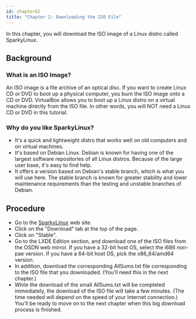 ```yaml
---
id: chapter02
title: "Chapter 2: Downloading the ISO File"
---
```


In this chapter, you will download the ISO image of a Linux distro called SparkyLinux.

## Background
### What is an ISO Image?
An ISO image is a file archive of an optical disc.  If you want to create Linux CD or DVD to boot up a physical computer, you burn the ISO image onto a CD or DVD.  VirtualBox allows you to boot up a Linux distro on a virtual machine directly from the ISO file.  In other words, you will NOT need a Linux CD or DVD in this tutorial.

### Why do you like SparkyLinux?
* It's a quick and lightweight distro that works well on old computers and on virtual machines.
* It's based on Debian Linux.  Debian is known for having one of the largest software repositories of all Linux distros.  Because of the large user base, it's easy to find help.
* It offers a version based on Debian's stable branch, which is what you will use here.  The stable branch is known for greater stability and lower maintenance requirements than the testing and unstable branches of Debian.

## Procedure
* Go to the [SparkyLinux](https://sparkylinux.org/) web site.
* Click on the "Download" tab at the top of the page.
* Click on "Stable".
* Go to the LXDE Edition section, and download one of the ISO files from the OSDN web mirror.  If you have a 32-bit host OS, select the i686 non-pae version.  If you have a 64-bit host OS, pick the x86_64/amd64 version.
* In addition, download the corresponding AllSums.txt file corresponding to the ISO file that you downloaded.  (You'll need this in the next chapter.)
* While the download of the small AllSums.txt will be completed immediately, the download of the ISO file will take a few minutes.  (The time needed will depend on the speed of your Internet connection.)  You'll be ready to move on to the next chapter when this big download process is finished.
